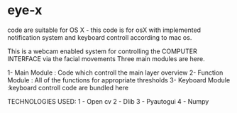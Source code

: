 # eye-x
code are suitable for OS X - this code is for osX with implemented notification system and keyboard controll according to mac os.

This is a webcam enabled system for controlling the COMPUTER INTERFACE  via the facial movements
Three main modules are here.

1- Main Module : Code which controll the main layer overview
2- Function Module : All of the functions for appropriate thresholds
3- Keyboard Module :keyboard controll code are bundled here

TECHNOLOGIES USED: 
1 - Open cv
2 - Dlib
3 - Pyautogui
4 - Numpy
